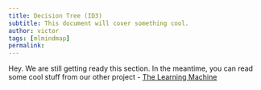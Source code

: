 ```yaml
---
title: Decision Tree (ID3)
subtitle: This document will cover something cool.
author: victor
tags: [mlmindmap]
permalink:
---
```


Hey. We are still getting ready this section. In the meantime, you can read some cool stuff from our other project - [The Learning Machine](www.thelearningmachine.ai)